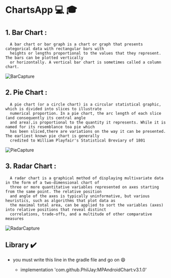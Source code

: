 # ChartsApp :computer: :mortar_board:

## 1. Bar Chart :

      A bar chart or bar graph is a chart or graph that presents categorical data with rectangular bars with 
      heights or lengths proportional to the values that they represent. The bars can be plotted vertically 
      or horizontally. A vertical bar chart is sometimes called a column chart.

![BarCapture](https://user-images.githubusercontent.com/29558298/78462073-fe4cad80-76ce-11ea-9cb6-a173c983e276.JPG)

## 2. Pie Chart :
      A pie chart (or a circle chart) is a circular statistical graphic, which is divided into slices to illustrate 
      numerical proportion. In a pie chart, the arc length of each slice (and consequently its central angle 
      and area),is proportional to the quantity it represents. While it is named for its resemblance toa pie which
      has been sliced,there are variations on the way it can be presented. The earliest known pie chart is generally
      credited to William Playfair's Statistical Breviary of 1801
      
![PieCapture](https://user-images.githubusercontent.com/29558298/78501345-a1e39f80-775b-11ea-903e-e840379d40df.JPG)

## 3. Radar Chart : 
      A radar chart is a graphical method of displaying multivariate data in the form of a two-dimensional chart of 
      three or more quantitative variables represented on axes starting from the same point. The relative position 
      and angle of the axes is typically uninformative, but various heuristics, such as algorithms that plot data as
      the maximal total area, can be applied to sort the variables (axes) into relative positions that reveal distinct
      correlations, trade-offs, and a multitude of other comparative measures
      
![RadarCapture](https://user-images.githubusercontent.com/29558298/79798170-e1fc7200-8358-11ea-86a2-f7d099a3552e.JPG)
      


## Library :heavy_check_mark:

- you must write this line in the gradle file and go on :smile:

  - implementation 'com.github.PhilJay:MPAndroidChart:v3.1.0'
